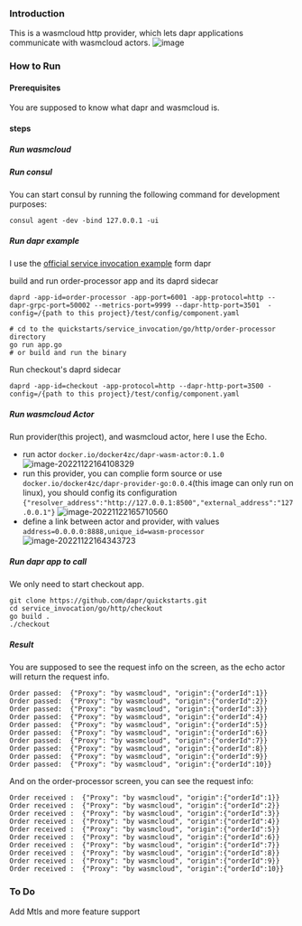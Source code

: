 ### Introduction

This is a wasmcloud http provider, which lets dapr applications communicate with wasmcloud actors.
![image](https://user-images.githubusercontent.com/13532065/201837261-bbb77966-b5eb-4138-8bd2-e9512d5905e0.png)

### How to Run

#### Prerequisites

You are supposed to know what dapr and wasmcloud is.

#### steps
##### Run wasmcloud

##### Run consul
You can start consul by running the following command for development purposes:

```shell
consul agent -dev -bind 127.0.0.1 -ui
```

##### Run dapr example
I use the [official service invocation example](https://docs.dapr.io/getting-started/quickstarts/serviceinvocation-quickstart/) form dapr

build and run order-processor app and its daprd sidecar
```shell
daprd -app-id=order-processor -app-port=6001 -app-protocol=http --dapr-grpc-port=50002 --metrics-port=9999 --dapr-http-port=3501  -config=/{path to this project}/test/config/component.yaml

# cd to the quickstarts/service_invocation/go/http/order-processor directory
go run app.go
# or build and run the binary
```

Run checkout's daprd sidecar
```shell
daprd -app-id=checkout -app-protocol=http --dapr-http-port=3500 -config=/{path to this project}/test/config/component.yaml
```


##### Run wasmcloud Actor
Run provider(this project), and wasmcloud actor, here I use the Echo.
* run actor `docker.io/docker4zc/dapr-wasm-actor:0.1.0`
  ![image-20221122164108329](https://image-1255620078.cos.ap-nanjing.myqcloud.com/image-20221122164108329.png)
* run this provider, you can complie form source or use `docker.io/docker4zc/dapr-provider-go:0.0.4`(this image can only run on linux), you should config its configuration `{"resolver_address":"http://127.0.0.1:8500","external_address":"127.0.0.1"}`
  ![image-20221122165710560](https://image-1255620078.cos.ap-nanjing.myqcloud.com/image-20221122165710560.png)
* define a link between actor and provider, with values `address=0.0.0.0:8888,unique_id=wasm-processor`
  ![image-20221122164343723](https://image-1255620078.cos.ap-nanjing.myqcloud.com/image-20221122164343723.png)

##### Run dapr app to call 
We only need to start checkout app.
```shell
git clone https://github.com/dapr/quickstarts.git
cd service_invocation/go/http/checkout
go build .
./checkout
```
##### Result
You are supposed to see the request info on the screen, as the echo actor will return the request info.
```
Order passed:  {"Proxy": "by wasmcloud", "origin":{"orderId":1}}
Order passed:  {"Proxy": "by wasmcloud", "origin":{"orderId":2}}
Order passed:  {"Proxy": "by wasmcloud", "origin":{"orderId":3}}
Order passed:  {"Proxy": "by wasmcloud", "origin":{"orderId":4}}
Order passed:  {"Proxy": "by wasmcloud", "origin":{"orderId":5}}
Order passed:  {"Proxy": "by wasmcloud", "origin":{"orderId":6}}
Order passed:  {"Proxy": "by wasmcloud", "origin":{"orderId":7}}
Order passed:  {"Proxy": "by wasmcloud", "origin":{"orderId":8}}
Order passed:  {"Proxy": "by wasmcloud", "origin":{"orderId":9}}
Order passed:  {"Proxy": "by wasmcloud", "origin":{"orderId":10}}
```
And on the order-processor screen, you can see the request info:
```
Order received :  {"Proxy": "by wasmcloud", "origin":{"orderId":1}}
Order received :  {"Proxy": "by wasmcloud", "origin":{"orderId":2}}
Order received :  {"Proxy": "by wasmcloud", "origin":{"orderId":3}}
Order received :  {"Proxy": "by wasmcloud", "origin":{"orderId":4}}
Order received :  {"Proxy": "by wasmcloud", "origin":{"orderId":5}}
Order received :  {"Proxy": "by wasmcloud", "origin":{"orderId":6}}
Order received :  {"Proxy": "by wasmcloud", "origin":{"orderId":7}}
Order received :  {"Proxy": "by wasmcloud", "origin":{"orderId":8}}
Order received :  {"Proxy": "by wasmcloud", "origin":{"orderId":9}}
Order received :  {"Proxy": "by wasmcloud", "origin":{"orderId":10}}
```
### To Do

Add Mtls and more feature support



